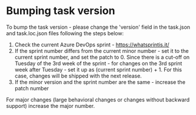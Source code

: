 # Bumping task version
To bump the task version - please change the 'version' field in the task.json and task.loc.json files following the steps below:
1. Check the current Azure DevOps sprint - https://whatsprintis.it/
2. If the sprint number differs from the current minor number - set it to the current sprint number, and set the patch to 0. Since there is a cut-off on Tuesday of the 3rd week of the sprint - for changes on the 3rd sprint week after Tuesday - set it up as (current sprint number) + 1. For this case, changes will be shipped with the next release.
3. If the minor version and the sprint number are the same - increase the patch number

For major changes (large behavioral changes or changes without backward support) increase the major number.
